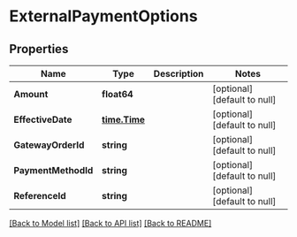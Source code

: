 # ExternalPaymentOptions

## Properties
Name | Type | Description | Notes
------------ | ------------- | ------------- | -------------
**Amount** | **float64** |  | [optional] [default to null]
**EffectiveDate** | [**time.Time**](time.Time.md) |  | [optional] [default to null]
**GatewayOrderId** | **string** |  | [optional] [default to null]
**PaymentMethodId** | **string** |  | [optional] [default to null]
**ReferenceId** | **string** |  | [optional] [default to null]

[[Back to Model list]](../README.md#documentation-for-models) [[Back to API list]](../README.md#documentation-for-api-endpoints) [[Back to README]](../README.md)


